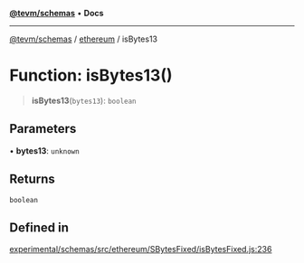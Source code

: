[**@tevm/schemas**](../../README.md) • **Docs**

***

[@tevm/schemas](../../modules.md) / [ethereum](../README.md) / isBytes13

# Function: isBytes13()

> **isBytes13**(`bytes13`): `boolean`

## Parameters

• **bytes13**: `unknown`

## Returns

`boolean`

## Defined in

[experimental/schemas/src/ethereum/SBytesFixed/isBytesFixed.js:236](https://github.com/evmts/tevm-monorepo/blob/main/experimental/schemas/src/ethereum/SBytesFixed/isBytesFixed.js#L236)
